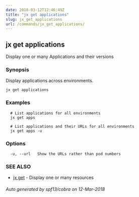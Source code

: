 ```yaml
---
date: 2018-03-12T12:46:49Z
title: "jx get applications"
slug: jx_get_applications
url: /commands/jx_get_applications/
---
```

## jx get applications

Display one or many Applications and their versions

### Synopsis


Display applications across environments.

```
jx get applications
```

### Examples

```
  # List applications for all environments
  jx get apps
  
  # List applications and their URLs for all environments
  jx get apps -u
```

### Options

```
  -u, --url   Show the URLs rather than pod numbers
```

### SEE ALSO
* [jx get](/commands/jx_get/)	 - Display one or many resources

###### Auto generated by spf13/cobra on 12-Mar-2018
